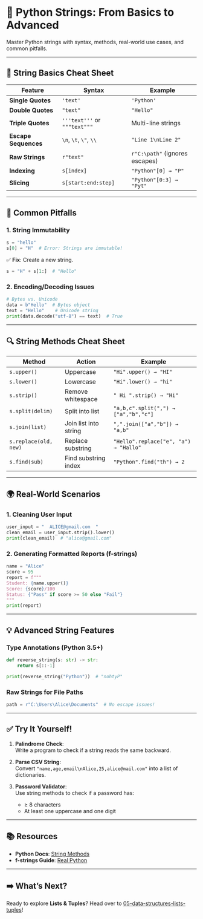 # 📝 Python Strings: From Basics to Advanced

Master Python strings with syntax, methods, real-world use cases, and common pitfalls.  

---

## 🧩 String Basics Cheat Sheet  
| Feature | Syntax | Example |  
|---------|--------|---------|  
| **Single Quotes** | `'text'` | `'Python'` |  
| **Double Quotes** | `"text"` | `"Hello"` |  
| **Triple Quotes** | `'''text'''` or `"""text"""` | Multi-line strings |  
| **Escape Sequences** | `\n`, `\t`, `\"`, `\\` | `"Line 1\nLine 2"` |  
| **Raw Strings** | `r"text"` | `r"C:\path"` (ignores escapes) |  
| **Indexing** | `s[index]` | `"Python"[0] → "P"` |  
| **Slicing** | `s[start:end:step]` | `"Python"[0:3] → "Pyt"` |  

---

## 🚨 Common Pitfalls  
### 1. **String Immutability**  
```python  
s = "hello"  
s[0] = "H"  # Error: Strings are immutable!  
```  
✅ **Fix**: Create a new string.  
```python  
s = "H" + s[1:]  # "Hello"  
```  

### 2. **Encoding/Decoding Issues**  
```python  
# Bytes vs. Unicode  
data = b"Hello"  # Bytes object
text = "Hello"    # Unicode string
print(data.decode("utf-8") == text)  # True
```  

---

## 🔍 String Methods Cheat Sheet  
| Method | Action | Example |  
|--------|--------|---------|  
| `s.upper()` | Uppercase | `"Hi".upper() → "HI"` |  
| `s.lower()` | Lowercase | `"Hi".lower() → "hi"` |  
| `s.strip()` | Remove whitespace | `" Hi ".strip() → "Hi"` |  
| `s.split(delim)` | Split into list | `"a,b,c".split(",") → ["a","b","c"]` |  
| `s.join(list)` | Join list into string | `",".join(["a","b"]) → "a,b"` |  
| `s.replace(old, new)` | Replace substring | `"Hello".replace("e", "a") → "Hallo"` |  
| `s.find(sub)` | Find substring index | `"Python".find("th") → 2` |  

---

## 🌍 Real-World Scenarios  
### 1. **Cleaning User Input**  
```python  
user_input = "  ALICE@gmail.com  "  
clean_email = user_input.strip().lower()  
print(clean_email)  # "alice@gmail.com"  
```  

### 2. **Generating Formatted Reports (f-strings)**  
```python  
name = "Alice"  
score = 95  
report = f"""  
Student: {name.upper()}  
Score: {score}/100  
Status: {"Pass" if score >= 50 else "Fail"}  
"""  
print(report)  
```  

---

## 💡 Advanced String Features  
### **Type Annotations (Python 3.5+)**  
```python  
def reverse_string(s: str) -> str:  
    return s[::-1]  

print(reverse_string("Python"))  # "nohtyP"  
```  

### **Raw Strings for File Paths**  
```python  
path = r"C:\Users\Alice\Documents"  # No escape issues!  
```  

---

## ✅ Try It Yourself!  
1. **Palindrome Check**:  
   Write a program to check if a string reads the same backward.  

2. **Parse CSV String**:  
   Convert `"name,age,email\nAlice,25,alice@mail.com"` into a list of dictionaries.  

3. **Password Validator**:  
   Use string methods to check if a password has:  
   - ≥ 8 characters  
   - At least one uppercase and one digit  

---

## 📚 Resources  
- **Python Docs**: [String Methods](https://docs.python.org/3/library/stdtypes.html#string-methods)  
- **f-strings Guide**: [Real Python](https://realpython.com/python-f-strings/)  

---

## ➡️ What’s Next?  
Ready to explore **Lists & Tuples**? Head over to [05-data-structures-lists-tuples](/05-data-structures-lists-tuples)!  
